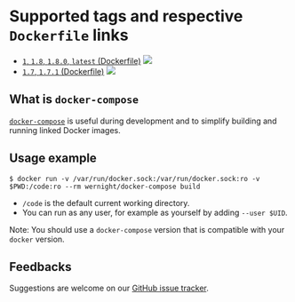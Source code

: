 # Supported tags and respective `Dockerfile` links

  * [`1`, `1.8`, `1.8.0`, `latest` (Dockerfile)](https://github.com/wernight/docker-compose/blob/master/Dockerfile) [![](https://images.microbadger.com/badges/image/wernight/docker-compose.svg)](https://microbadger.com/images/wernight/docker-compose "Get your own image badge on microbadger.com")
  * [`1.7`, `1.7.1` (Dockerfile)](https://github.com/wernight/docker-compose/blob/v1.7.1/Dockerfile) [![](https://images.microbadger.com/badges/image/wernight/docker-compose:1.7.svg)](https://microbadger.com/images/wernight/docker-compose "Get your own image badge on microbadger.com")


## What is `docker-compose`

[`docker-compose`](https://docs.docker.com/compose/) is useful during development and to simplify building and running linked Docker images.

## Usage example

    $ docker run -v /var/run/docker.sock:/var/run/docker.sock:ro -v $PWD:/code:ro --rm wernight/docker-compose build

  - `/code` is the default current working directory.
  - You can run as any user, for example as yourself by adding `--user $UID`.

Note: You should use a `docker-compose` version that is compatible with your `docker` version.

## Feedbacks

Suggestions are welcome on our [GitHub issue tracker](https://github.com/wernight/docker-compose/issues).
